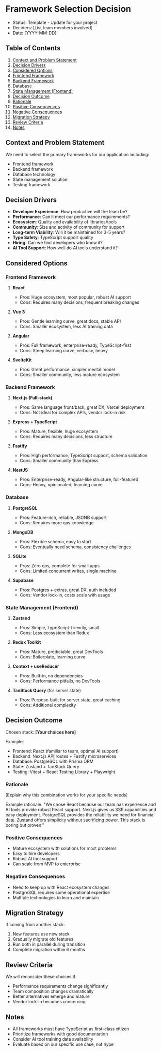 # Framework Selection Decision

- Status: Template - Update for your project
- Deciders: [List team members involved]
- Date: [YYYY-MM-DD]

## Table of Contents

1. [Context and Problem Statement](#context-and-problem-statement)
2. [Decision Drivers](#decision-drivers)
3. [Considered Options](#considered-options)
  4. [Frontend Framework](#frontend-framework)
  5. [Backend Framework](#backend-framework)
  6. [Database](#database)
  7. [State Management (Frontend)](#state-management-frontend)
8. [Decision Outcome](#decision-outcome)
  9. [Rationale](#rationale)
  10. [Positive Consequences](#positive-consequences)
  11. [Negative Consequences](#negative-consequences)
12. [Migration Strategy](#migration-strategy)
13. [Review Criteria](#review-criteria)
14. [Notes](#notes)

## Context and Problem Statement

We need to select the primary frameworks for our application including:

- Frontend framework
- Backend framework
- Database technology
- State management solution
- Testing framework

## Decision Drivers

- **Developer Experience**: How productive will the team be?
- **Performance**: Can it meet our performance requirements?
- **Ecosystem**: Quality and availability of libraries/tools
- **Community**: Size and activity of community for support
- **Long-term Viability**: Will it be maintained for 3-5 years?
- **Type Safety**: TypeScript support quality
- **Hiring**: Can we find developers who know it?
- **AI Tool Support**: How well do AI tools understand it?

## Considered Options

### Frontend Framework

1. **React**
   - Pros: Huge ecosystem, most popular, robust AI support
   - Cons: Requires many decisions, frequent breaking changes

2. **Vue 3**
   - Pros: Gentle learning curve, great docs, stable API
   - Cons: Smaller ecosystem, less AI training data

3. **Angular**
   - Pros: Full framework, enterprise-ready, TypeScript-first
   - Cons: Steep learning curve, verbose, heavy

4. **SvelteKit**
   - Pros: Great performance, simpler mental model
   - Cons: Smaller community, less mature ecosystem

### Backend Framework

1. **Next.js (Full-stack)**
   - Pros: Same language front/back, great DX, Vercel deployment
   - Cons: Not ideal for complex APIs, vendor lock-in risk

2. **Express + TypeScript**
   - Pros: Mature, flexible, huge ecosystem
   - Cons: Requires many decisions, less structure

3. **Fastify**
   - Pros: High performance, TypeScript support, schema validation
   - Cons: Smaller community than Express

4. **NestJS**
   - Pros: Enterprise-ready, Angular-like structure, full-featured
   - Cons: Heavy, opinionated, learning curve

### Database

1. **PostgreSQL**
   - Pros: Feature-rich, reliable, JSONB support
   - Cons: Requires more ops knowledge

2. **MongoDB**
   - Pros: Flexible schema, easy to start
   - Cons: Eventually need schema, consistency challenges

3. **SQLite**
   - Pros: Zero ops, complete for small apps
   - Cons: Limited concurrent writes, single machine

4. **Supabase**
   - Pros: Postgres + extras, great DX, auth included
   - Cons: Vendor lock-in, costs scale with usage

### State Management (Frontend)

1. **Zustand**
   - Pros: Simple, TypeScript-friendly, small
   - Cons: Less ecosystem than Redux

2. **Redux Toolkit**
   - Pros: Mature, predictable, great DevTools
   - Cons: Boilerplate, learning curve

3. **Context + useReducer**
   - Pros: Built-in, no dependencies
   - Cons: Performance pitfalls, no DevTools

4. **TanStack Query** (for server state)
   - Pros: Purpose-built for server state, great caching
   - Cons: Additional complexity

## Decision Outcome

Chosen stack: **[Your choices here]**

Example:

- Frontend: React (familiar to team, optimal AI support)
- Backend: Next.js API routes + Fastify microservices
- Database: PostgreSQL with Prisma ORM
- State: Zustand + TanStack Query
- Testing: Vitest + React Testing Library + Playwright

### Rationale

[Explain why this combination works for your specific needs]

Example rationale:
"We chose React because our team has experience and AI tools provide robust React support. Next.js gives us SSR
capabilities and easy deployment. PostgreSQL provides the reliability we need for financial data. Zustand offers
simplicity without sacrificing power. This stack is boring but proven."

### Positive Consequences

- Mature ecosystem with solutions for most problems
- Easy to hire developers
- Robust AI tool support
- Can scale from MVP to enterprise

### Negative Consequences

- Need to keep up with React ecosystem changes
- PostgreSQL requires some operational expertise
- Multiple technologies to learn and maintain

## Migration Strategy

If coming from another stack:

1. New features use new stack
2. Gradually migrate old features
3. Run both in parallel during transition
4. Complete migration within 6 months

## Review Criteria

We will reconsider these choices if:

- Performance requirements change significantly
- Team composition changes dramatically
- Better alternatives emerge and mature
- Vendor lock-in becomes concerning

## Notes

- All frameworks must have TypeScript as first-class citizen
- Prioritize frameworks with good documentation
- Consider AI tool training data availability
- Evaluate based on our specific use case, not hype
